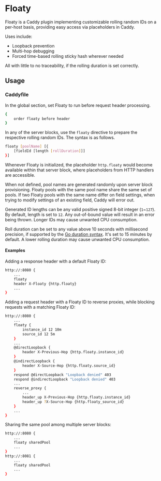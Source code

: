 # Floaty
Floaty is a Caddy plugin implementing customizable rolling random IDs on a per-host basis, providing easy access via placeholders in Caddy.

Uses include:

* Loopback prevention
* Multi-hop debugging
* Forced time-based rolling sticky hash wherever needed

All with little to no traceability, if the rolling duration is set correctly.

## Usage
### Caddyfile
In the global section, set Floaty to run before request header processing.

```sh
{
	order floaty before header
}
```

In any of the server blocks, use the `floaty` directive to prepare the respective rolling random IDs. The syntax is as follows.

```sh
floaty [poolName] [{
	[fieldId [length [rollDuration]]]
}]
```

Whenever Floaty is initialized, the placeholder `http.floaty` would become available within that server block, where placeholders from HTTP handlers are accessible.

When not defined, pool names are generated randomly upon server block provisioning. Floaty pools with the same pool name share the same set of pools. If two Floaty pools with the same name differ on field settings, when trying to modify settings of an existing field, Caddy will error out.

Generated ID lengths can be any valid positive signed 8-bit integer (`1`~`127`). By default, length is set to `12`. Any out-of-bound value will result in an error being thrown. Longer IDs may cause unwanted CPU consumption.

Roll duration can be set to any value above 10 seconds with millisecond precision, if supported by the [Go duration syntax](https://pkg.go.dev/time#ParseDuration). It's set to 15 minutes by default. A lower rolling duration may cause unwanted CPU consumption.

#### Examples
Adding a response header with a default Floaty ID:

```sh
http://:8080 {
	...
	floaty
	header X-Floaty {http.floaty}
	...
}
```

Adding a request header with a Floaty ID to reverse proxies, while blocking requests with a matching Floaty ID:

```sh
http://:8080 {
	...
	floaty {
		instance_id 12 10m
		source_id 12 5m
	}
	...
	@directLoopback {
		header X-Previous-Hop {http.floaty.instance_id}
	}
	@indirectLoopback {
		header X-Source-Hop {http.floaty.source_id}
	}
	respond @directLoopback "Loopback denied" 403
	respond @indirectLoopback "Loopback denied" 403
	...
	reverse_proxy {
		...
		header_up X-Previous-Hop {http.floaty.instance_id}
		header_up ?X-Source-Hop {http.floaty_source_id}
	}
	...
}
```

Sharing the same pool among multiple server blocks:
```sh
http://:8080 {
	...
	floaty sharedPool
	...
}
http://:8081 {
	...
	floaty sharedPool
	...
}
```